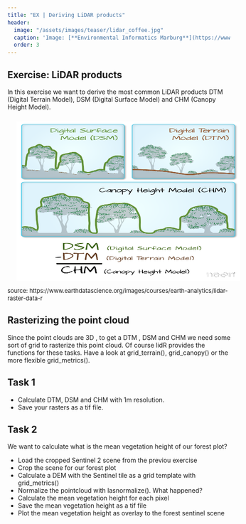 ```yaml
---
title: "EX | Deriving LiDAR products"
header:
  image: "/assets/images/teaser/lidar_coffee.jpg"
  caption: 'Image: [**Environmental Informatics Marburg**](https://www.uni-marburg.de/en/fb19/disciplines/physisch/environmentalinformatics){:target="_blank"}'
  order: 3
---
```


## Exercise: LiDAR products 

In this exercise we want to derive the most common LiDAR products DTM (Digital Terrain Model), DSM (Digital Surface Model) and CHM (Canopy Height Model).

<img src="lidarTree-height.png" width="1104" height="359" align="centre" vspace="10" hspace="20">
<font size="-1">source: https://www.earthdatascience.org/images/courses/earth-analytics/lidar-raster-data-r</font>

## Rasterizing the point cloud

Since the point clouds are 3D , to get a DTM , DSM and CHM we need some sort of grid to rasterize this point cloud.
Of course lidR provides the functions for these tasks. Have a look at grid_terrain(), grid_canopy() or the more flexible grid_metrics().

## Task 1

* Calculate DTM, DSM and CHM with 1m resolution.
* Save your rasters as a tif file. 

## Task 2 

We want to calculate what is the mean vegetation height of our forest plot?

* Load the cropped Sentinel 2 scene from the previou exercise
* Crop the scene for our forest plot
* Calculate a DEM with the Sentinel tile as a grid template with grid_metrics()
* Normalize the pointcloud with lasnormalize(). What happened?
* Calculate the mean vegetation height for each pixel
* Save the mean vegetation height as a tif file
* Plot the mean vegetation height as overlay to the forest sentinel scene









